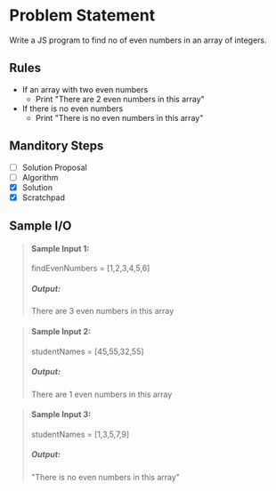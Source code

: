 # Problem Statement   

Write a JS program to find no of even numbers in an array of integers.    


## Rules
* If an array with two even numbers
    * Print "There are 2 even numbers in this array"
* If there is no even numbers 
    * Print "There is no even numbers in this array"


## Manditory Steps

- [ ] Solution Proposal
- [ ] Algorithm
- [x] Solution
- [x] Scratchpad

## Sample I/O

> #### Sample Input 1:
> findEvenNumbers = [1,2,3,4,5,6]
>
> ##### Output:
> There are 3 even numbers in this array

> #### Sample Input 2:
> studentNames = [45,55,32,55] 
>
> ##### Output:
>  There are 1 even numbers in this array

> #### Sample Input 3:
> studentNames = [1,3,5,7,9]
>
> ##### Output:
> "There is no even numbers in this array"
